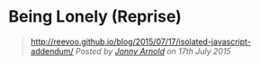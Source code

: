# Being Lonely (Reprise)
> http://reevoo.github.io/blog/2015/07/17/isolated-javascript-addendum/
*Posted by [Jonny Arnold](/) on 17th July 2015*
